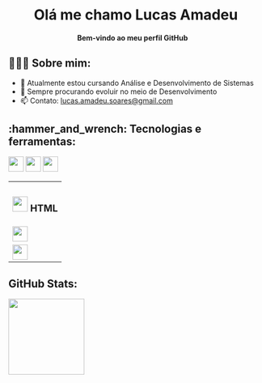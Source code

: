 <h1 align="center">Olá me chamo Lucas Amadeu
<h4 align="center"> Bem-vindo ao meu perfil GitHub <img src="https://user-images.githubusercontent.com/42378118/110234147-e3259600-7f4e-11eb-95be-0c4047144dea.gif" width="10"><br>

<h2 align="left">👨🏻‍💻 Sobre mim:</h2>
  
  - 🌱 Atualmente estou cursando Análise e Desenvolvimento de Sistemas
  - 🚀 Sempre procurando evoluir no meio de Desenvolvimento
  - 📫 Contato: lucas.amadeu.soares@gmail.com

  
<h2 align="left">:hammer_and_wrench: Tecnologias e ferramentas:</h2>

<img src="https://cdn.jsdelivr.net/gh/devicons/devicon/icons/html5/html5-original.svg" width="30" height="30"/>
<img src="https://cdn.jsdelivr.net/gh/devicons/devicon/icons/css3/css3-original.svg"  width="30" height="30"/>
<img src="https://cdn.jsdelivr.net/gh/devicons/devicon/icons/javascript/javascript-plain.svg"  width="30" height="30"/>
  
  
  <table>
  <tbody>
    <tr>
      <td><h3><img src="https://cdn.jsdelivr.net/gh/devicons/devicon/icons/html5/html5-original.svg" width="30" height="30"/>  HTML </h3></td>
    </tr>
    <tr></tr> <!-- hide gray row -->
    <tr>
      <td><img src="https://cdn.jsdelivr.net/gh/devicons/devicon/icons/css3/css3-original.svg"  width="30" height="30"/></td>
    </tr>
    <tr></tr> <!-- hide gray row -->
    <tr>
      <td><img src="https://cdn.jsdelivr.net/gh/devicons/devicon/icons/javascript/javascript-plain.svg"  width="30" height="30"/></td>
    </tr>
  </tbody>
</table>

<h2 align="left">GitHub Stats:</h2>  
<div>
<a href="https://github.com/lucasamadeuu">
<img height="150em" src="https://github-readme-stats.vercel.app/api/top-langs/?username=lucasamadeuu&layout=compact&langs_count=7&theme=dracula"/>
</div>
<!--
**lucasamadeuu/lucasamadeuu** is a ✨ _special_ ✨ repository because its `README.md` (this file) appears on your GitHub profile.

Here are some ideas to get you started:

- 🔭 I’m currently working on ...
- 🌱 I’m currently learning ...
- 👯 I’m looking to collaborate on ...
- 🤔 I’m looking for help with ...
- 💬 Ask me about ...
- 📫 How to reach me: ...
- 😄 Pronouns: ...
- ⚡ Fun fact: ...
-->
